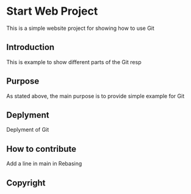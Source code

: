 # Start Web Project

This is a simple website project for
showing how to use Git

## Introduction

This is example to show different parts
of the Git resp

## Purpose

As stated above, the main purpose is to
provide simple example for Git

## Deplyment

Deplyment of Git

## How to contribute

Add a line in main in Rebasing

## Copyright